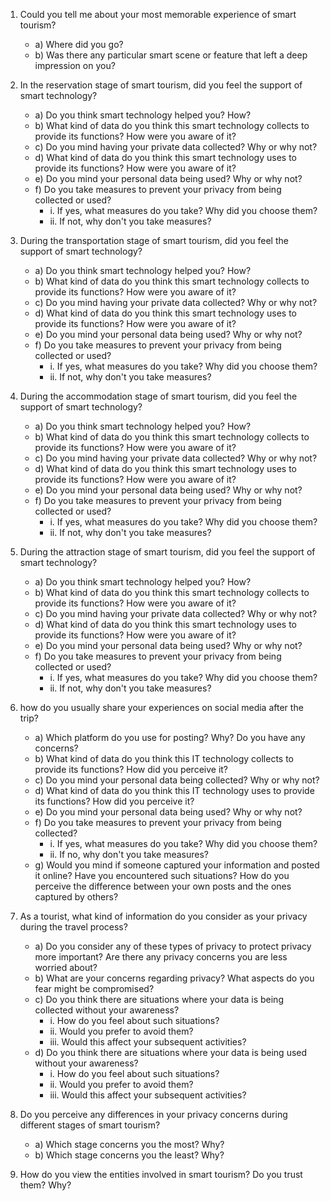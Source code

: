 1. Could you tell me about your most memorable experience of smart tourism?
   - a) Where did you go? 
   - b) Was there any particular smart scene or feature that left a deep impression on you?
  

2. In the reservation stage of smart tourism, did you feel the support of smart technology? 
   - a) Do you think smart technology helped you? How?
   - b) What kind of data do you think this smart technology collects to provide its functions? How were you aware of it?
   - c) Do you mind having your private data collected? Why or why not?
   - d) What kind of data do you think this smart technology uses to provide its functions? How were you aware of it?
   - e) Do you mind your personal data being used? Why or why not?
   - f) Do you take measures to prevent your privacy from being collected or used?
      - i. If yes, what measures do you take? Why did you choose them?
      - ii. If not, why don't you take measures?

3. During the transportation stage of smart tourism, did you feel the support of smart technology? 
   - a) Do you think smart technology helped you? How?
   - b) What kind of data do you think this smart technology collects to provide its functions? How were you aware of it?
   - c) Do you mind having your private data collected? Why or why not?
   - d) What kind of data do you think this smart technology uses to provide its functions? How were you aware of it?
   - e) Do you mind your personal data being used? Why or why not?
   - f) Do you take measures to prevent your privacy from being collected or used?
      - i. If yes, what measures do you take? Why did you choose them?
      - ii. If not, why don't you take measures?

4. During the accommodation stage of smart tourism, did you feel the support of smart technology? 
   - a) Do you think smart technology helped you? How?
   - b) What kind of data do you think this smart technology collects to provide its functions? How were you aware of it?
   - c) Do you mind having your private data collected? Why or why not?
   - d) What kind of data do you think this smart technology uses to provide its functions? How were you aware of it?
   - e) Do you mind your personal data being used? Why or why not?
   - f) Do you take measures to prevent your privacy from being collected or used?
      - i. If yes, what measures do you take? Why did you choose them?
      - ii. If not, why don't you take measures?
      
4. During the attraction stage of smart tourism, did you feel the support of smart technology? 
   - a) Do you think smart technology helped you? How?
   - b) What kind of data do you think this smart technology collects to provide its functions? How were you aware of it?
   - c) Do you mind having your private data collected? Why or why not?
   - d) What kind of data do you think this smart technology uses to provide its functions? How were you aware of it?
   - e) Do you mind your personal data being used? Why or why not?
   - f) Do you take measures to prevent your privacy from being collected or used?
      - i. If yes, what measures do you take? Why did you choose them?
      - ii. If not, why don't you take measures?
      

5. how do you usually share your experiences on social media after the trip?
   - a) Which platform do you use for posting? Why? Do you have any concerns?
   - b) What kind of data do you think this IT technology collects to provide its functions? How did you perceive it?
   - c) Do you mind your personal data being collected? Why or why not?
   - d) What kind of data do you think this IT technology uses to provide its functions? How did you perceive it?
   - e) Do you mind your personal data being used? Why or why not?
   - f) Do you take measures to prevent your privacy from being collected?
      - i. If yes, what measures do you take? Why did you choose them?
      - ii. If no, why don't you take measures?
   - g) Would you mind if someone captured your information and posted it online? Have you encountered such situations? How do you perceive the difference between your own posts and the ones captured by others?

6. As a tourist, what kind of information do you consider as your privacy during the travel process?
   - a) Do you consider any of these types of privacy to protect privacy more important? Are there any privacy concerns you are less worried about?
   - b) What are your concerns regarding privacy? What aspects do you fear might be compromised?
   - c) Do you think there are situations where your data is being collected without your awareness?
      - i. How do you feel about such situations?
      - ii. Would you prefer to avoid them?
      - iii. Would this affect your subsequent activities?
   - d) Do you think there are situations where your data is being used without your awareness?
      - i. How do you feel about such situations?
      - ii. Would you prefer to avoid them?
      - iii. Would this affect your subsequent activities?
        
7. Do you perceive any differences in your privacy concerns during different stages of smart tourism?
   - a) Which stage concerns you the most? Why?
   - b) Which stage concerns you the least? Why?
     
8. How do you view the entities involved in smart tourism? Do you trust them? Why?
